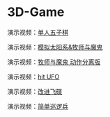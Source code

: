 # 3D-Game

演示视频：[单人五子棋](https://www.bilibili.com/video/av67610807)



演示视频：[模拟太阳系&牧师与魔鬼](https://www.bilibili.com/video/av68569632)





演示视频：[牧师与魔鬼 动作分离版](https://www.bilibili.com/video/av69333767)

演示视频：[hit UFO](https://www.bilibili.com/video/av70662982)



演示视频：[改进飞碟](https://www.bilibili.com/video/av71642907)



演示视频：[简单巡逻兵](https://www.bilibili.com/video/av73555354/)